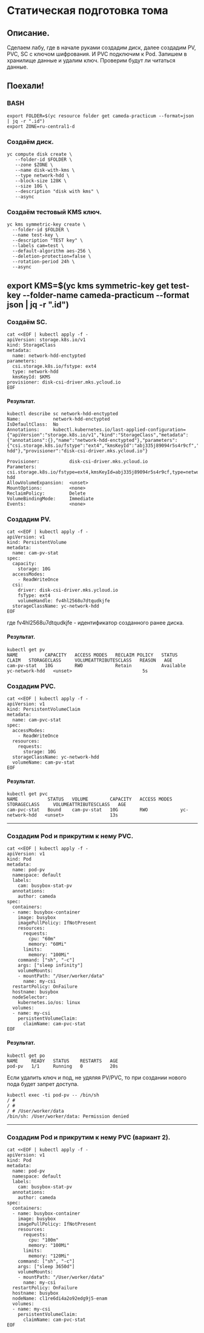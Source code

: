 # Статическая подготовка тома

## Описание.
Сделаем лабу, где в начале руками создадим диск, далее создадим PV, PVC, SC с ключом шифрования. И PVC подключим к Pod.
Запишем в хранилище данные и удалим ключ. Проверим будут ли читаться данные.

## Поехали!

### BASH
```
export FOLDER=$(yc resource folder get cameda-practicum --format=json | jq -r ".id")
export ZONE=ru-central1-d
```

### Создаём диск.
```
yc compute disk create \
   --folder-id $FOLDER \
   --zone $ZONE \
   --name disk-with-kms \
   --type network-hdd \
   --block-size 128K \
   --size 10G \
   --description "disk with kms" \
   --async
```

### Создаём тестовый KMS ключ.
```
yc kms symmetric-key create \
  --folder-id $FOLDER \
  --name test-key \
  --description "TEST key" \
  --labels cam=test \
  --default-algorithm aes-256 \
  --deletion-protection=false \
  --rotation-period 24h \
  --async
```

export KMS=$(yc kms symmetric-key get test-key --folder-name cameda-practicum --format json | jq -r ".id")
----------------------------------------

### Создаём SC.
```
cat <<EOF | kubectl apply -f -
apiVersion: storage.k8s.io/v1
kind: StorageClass
metadata:
  name: network-hdd-enctypted
parameters:
  csi.storage.k8s.io/fstype: ext4
  type: network-hdd
  kmsKeyId: $KMS
provisioner: disk-csi-driver.mks.ycloud.io
EOF
```

#### Результат.
```
kubectl describe sc network-hdd-enctypted
Name:            network-hdd-enctypted
IsDefaultClass:  No
Annotations:     kubectl.kubernetes.io/last-applied-configuration={"apiVersion":"storage.k8s.io/v1","kind":"StorageClass","metadata":{"annotations":{},"name":"network-hdd-enctypted"},"parameters":{"csi.storage.k8s.io/fstype":"ext4","kmsKeyId":"abj335j89094r5s4r9cf","type":"network-hdd"},"provisioner":"disk-csi-driver.mks.ycloud.io"}

Provisioner:           disk-csi-driver.mks.ycloud.io
Parameters:            csi.storage.k8s.io/fstype=ext4,kmsKeyId=abj335j89094r5s4r9cf,type=network-hdd
AllowVolumeExpansion:  <unset>
MountOptions:          <none>
ReclaimPolicy:         Delete
VolumeBindingMode:     Immediate
Events:                <none>
```

### Создадим PV.
```
cat <<EOF | kubectl apply -f -
apiVersion: v1
kind: PersistentVolume
metadata:
  name: cam-pv-stat
spec:
  capacity:
    storage: 10G
  accessModes:
    - ReadWriteOnce
  csi:
    driver: disk-csi-driver.mks.ycloud.io
    fsType: ext4
    volumeHandle: fv4hl2568u7dtqudkjfe
  storageClassName: yc-network-hdd
EOF
```

где fv4hl2568u7dtqudkjfe - идентификатор созданного ранее диска.

#### Результат.
```
kubectl get pv
NAME          CAPACITY   ACCESS MODES   RECLAIM POLICY   STATUS      CLAIM   STORAGECLASS     VOLUMEATTRIBUTESCLASS   REASON   AGE
cam-pv-stat   10G        RWO            Retain           Available           yc-network-hdd   <unset>                          5s
```

### Создадим PVC.
```
cat <<EOF | kubectl apply -f -
apiVersion: v1
kind: PersistentVolumeClaim
metadata:
  name: cam-pvc-stat
spec:
  accessModes:
    - ReadWriteOnce
  resources:
    requests:
      storage: 10G
  storageClassName: yc-network-hdd
  volumeName: cam-pv-stat
EOF
```

#### Результат.
```
kubectl get pvc
NAME           STATUS   VOLUME        CAPACITY   ACCESS MODES   STORAGECLASS     VOLUMEATTRIBUTESCLASS   AGE
cam-pvc-stat   Bound    cam-pv-stat   10G        RWO            yc-network-hdd   <unset>                 13s
```

--------------------------------------

### Создадим Pod и прикрутим к нему PVC.
```
cat <<EOF | kubectl apply -f -
apiVersion: v1
kind: Pod
metadata:
  name: pod-pv
  namespace: default
  labels:
    cam: busybox-stat-pv
  annotations:
    author: cameda
spec:
  containers:
  - name: busybox-container
    image: busybox
    imagePullPolicy: IfNotPresent
    resources:
      requests:
        cpu: "60m"
        memory: "60Mi"
      limits:
        memory: "100Mi"
    command: ["sh", "-c"]
    args: ["sleep infinity"]
    volumeMounts:
    - mountPath: "/User/worker/data"
      name: my-csi
  restartPolicy: OnFailure
  hostname: busybox
  nodeSelector:
    kubernetes.io/os: linux
  volumes:
  - name: my-csi
    persistentVolumeClaim:
      claimName: cam-pvc-stat
EOF
```

#### Результат.
```
kubectl get po
NAME     READY   STATUS    RESTARTS   AGE
pod-pv   1/1     Running   0          20s
```

Если удалить ключ и под, не удяляя PV/PVC, то при создании нового пода будет запрет доступа.
```
kubectl exec -ti pod-pv -- /bin/sh
/ #
/ #
/ # /User/worker/data
/bin/sh: /User/worker/data: Permission denied
```
---------------------------------------

### Создадим Pod и прикрутим к нему PVC (вариант 2).
```
cat <<EOF | kubectl apply -f -
apiVersion: v1
kind: Pod
metadata:
  name: pod-pv
  namespace: default
  labels:
    cam: busybox-stat-pv
  annotations:
    author: cameda
spec:
  containers:
  - name: busybox-container
    image: busybox
    imagePullPolicy: IfNotPresent
    resources:
      requests:
        cpu: "100m"
        memory: "100Mi"
      limits:
        memory: "120Mi"
    command: ["sh", "-c"]
    args: ["sleep 3650d"]
    volumeMounts:
    - mountPath: "/User/worker/data"
      name: my-csi
  restartPolicy: OnFailure
  hostname: busybox
  nodeName: cl1re6di4a2o92edg9j5-enam
  volumes:
  - name: my-csi
    persistentVolumeClaim:
      claimName: cam-pvc-stat
EOF
```
